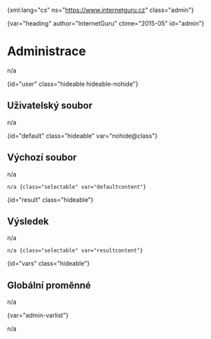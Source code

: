 
{xml:lang="cs" ns="https://www.internetguru.cz" class="admin"}

{var="heading" author="InternetGuru" ctime="2015-05" id="admin"}

# Administrace

n/a

{id="user" class="hideable hideable-nohide"}

## Uživatelský soubor

n/a

{id="default" class="hideable" var="nohide@class"}

## Výchozí soubor

n/a

    n/a {class="selectable" var="defaultcontent"}

{id="result" class="hideable"}

## Výsledek

n/a

    n/a {class="selectable" var="resultcontent"}

{id="vars" class="hideable"}

## Globální proměnné

n/a

{var="admin-varlist"}

n/a

